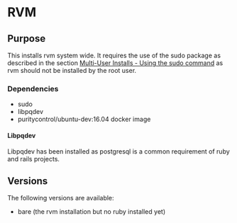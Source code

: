 # RVM

## Purpose

This installs rvm system wide. It requires the use of the sudo package
as described in the section
[Multi-User Installs - Using the sudo command](https://rvm.io/support/troubleshooting)
as rvm should not be installed by the root user.

### Dependencies 

- sudo
- libpqdev
- puritycontrol/ubuntu-dev:16.04 docker image

#### Libpqdev

Libpqdev has been installed as postgresql is a common requirement of
ruby and rails projects.

## Versions

The following versions are available:

- bare  (the rvm installation but no ruby installed yet)
